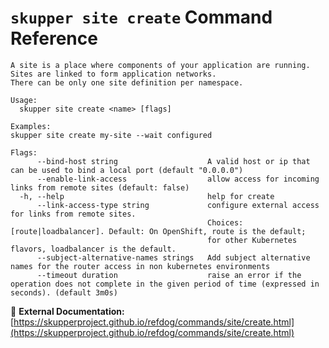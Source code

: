 # `skupper site create` Command Reference

```
A site is a place where components of your application are running.
Sites are linked to form application networks.
There can be only one site definition per namespace.

Usage:
  skupper site create <name> [flags]

Examples:
skupper site create my-site --wait configured

Flags:
      --bind-host string                    A valid host or ip that can be used to bind a local port (default "0.0.0.0")
      --enable-link-access                  allow access for incoming links from remote sites (default: false)
  -h, --help                                help for create
      --link-access-type string             configure external access for links from remote sites.
                                            Choices: [route|loadbalancer]. Default: On OpenShift, route is the default; 
                                            for other Kubernetes flavors, loadbalancer is the default.
      --subject-alternative-names strings   Add subject alternative names for the router access in non kubernetes environments
      --timeout duration                    raise an error if the operation does not complete in the given period of time (expressed in seconds). (default 3m0s)
```

🔗 **External Documentation:** [https://skupperproject.github.io/refdog/commands/site/create.html](https://skupperproject.github.io/refdog/commands/site/create.html)

